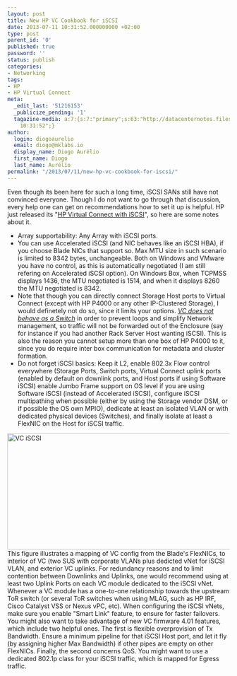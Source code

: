 ```yaml
---
layout: post
title: New HP VC Cookbook for iSCSI
date: 2013-07-11 10:31:52.000000000 +02:00
type: post
parent_id: '0'
published: true
password: ''
status: publish
categories:
- Networking
tags:
- HP
- HP Virtual Connect
meta:
  _edit_last: '51216153'
  _publicize_pending: '1'
  tagazine-media: a:7:{s:7:"primary";s:63:"http://datacenternotes.files.wordpress.com/2013/06/vc-iscsi.png";s:6:"images";a:1:{s:63:"http://datacenternotes.files.wordpress.com/2013/06/vc-iscsi.png";a:6:{s:8:"file_url";s:63:"http://datacenternotes.files.wordpress.com/2013/06/vc-iscsi.png";s:5:"width";i:941;s:6:"height";i:425;s:4:"type";s:5:"image";s:4:"area";i:399925;s:9:"file_path";b:0;}}s:6:"videos";a:0:{}s:11:"image_count";i:1;s:6:"author";s:8:"51216153";s:7:"blog_id";s:8:"53483832";s:9:"mod_stamp";s:19:"2013-07-11
    10:31:52";}
author:
  login: diogoaurelio
  email: diogo@mklabs.io
  display_name: Diogo Aurélio
  first_name: Diogo
  last_name: Aurélio
permalink: "/2013/07/11/new-hp-vc-cookbook-for-iscsi/"
---
```

Even though its been here for such a long time, iSCSI SANs still have not convinced everyone. Though I do not want to go through that discussion, every help one can get on recommendations how to set it up is helpful. HP just released its "<a href="http://h20628.www2.hp.com/km-ext/kmcsdirect/emr_na-c02533991-7.pdf" target="_blank">HP Virtual Connect with iSCSI</a>", so here are some notes about it.
<ul>
<li>Array supportability: Any Array with iSCSI ports.</li>
<li>You can use Accelerated iSCSI (and NIC behaves like an iSCSI HBA), if you choose Blade NICs that support so. Max MTU size in such scenario is limited to 8342 bytes, unchangeable. Both on Windows and VMware you have no control, as this is automatically negotiated (I am still refering on Accelerated iSCSI option). On Windows Box, when TCPMSS displays 1436, the MTU negotiated is 1514, and when it displays 8260 the MTU negotiated is 8342.</li>
<li>Note that though you can directly connect Storage Host ports to Virtual Connect (except with HP P4000 or any other IP-Clustered Storage), I would definetely not do so, since it limits your options. <em><span style="text-decoration:underline;">VC does not behave as a Switch</span></em> in order to prevent loops and simplify Network management, so traffic will not be forwarded out of the Enclosure (say for instance if you had another Rack Server Host wanting iSCSI). This is also the reason you cannot setup more than one box of HP P4000 to it, since you do require inter box communication for metadata and cluster formation.</li>
<li>Do not forget iSCSI basics: Keep it L2, enable 802.3x Flow control everywhere (Storage Ports, Switch ports, Virtual Connect uplink ports (enabled by default on downlink ports, and Host ports if using Software iSCSI) enable Jumbo Frame support on OS level if you are using Software iSCSI (instead of Accelerated iSCSI), configure iSCSI multipathing when possible (either by using the Storage vendor DSM, or if possible the OS own MPIO), dedicate at least an isolated VLAN or with dedicated physical devices (Switches), and finally isolate at least a FlexNIC on the Host for iSCSI traffic.</li>
</ul>
<a href="http://datacenternotes.files.wordpress.com/2013/06/vc-iscsi.png"><img class="alignnone size-full wp-image-261" alt="VC iSCSI" src="{{ site.baseurl }}/assets/2013/07/vc-iscsi.png" width="584" height="263" /></a>
This figure illustrates a mapping of VC config from the Blade's FlexNICs, to interior of VC (two SUS with corporate VLANs plus dedicted vNet for iSCSI VLAN, and exterior VC uplinks. For redundancy reasons and to limit contention between Downlinks and Uplinks, one would recommend using at least two Uplink Ports on each VC module dedicated to the iSCSI vNet. Whenever a VC module has a one-to-one relationship towards the upstream ToR switch (or several ToR switches when using MLAG, such as HP IRF, Cisco Catalyst VSS or Nexus vPC, etc). When configuring the iSCSI vNets, make sure you enable "Smart Link" feature, to ensure for faster failovers.
You might also want to take advantage of new VC firmware 4.01 features, which include two helpful ones. The first is flexible overprovision of Tx Bandwidth. Ensure a minimum pipeline for that iSCSI Host port, and let it fly (by assigning higher Max Bandwidth) if other pipes are empty on other FlexNICs.
Finally, the second concerns QoS. You might want to use a dedicated 802.1p class for your iSCSI traffic, which is mapped for Egress traffic.
